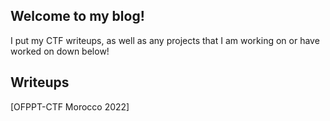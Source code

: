 ## Welcome to my blog!

I put my CTF writeups, as well as any projects that I am working on or have worked on down below!

## Writeups
[OFPPT-CTF Morocco 2022]
